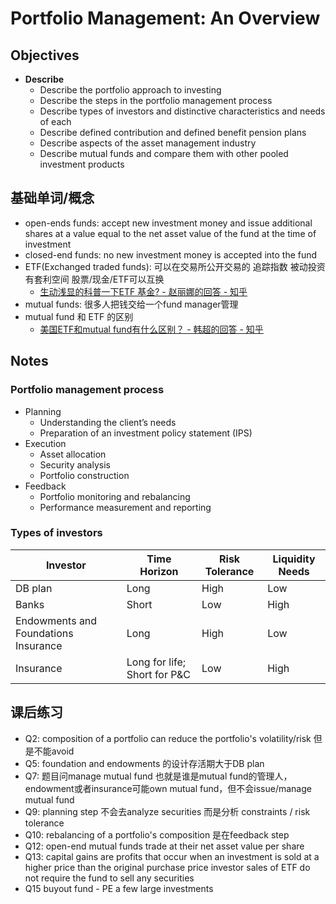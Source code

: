 # Portfolio Management: An Overview

## Objectives

* **Describe**
  * Describe the portfolio approach to investing
  * Describe the steps in the portfolio management process
  * Describe types of investors and distinctive characteristics and needs of each
  * Describe defined contribution and defined benefit pension plans
  * Describe aspects of the asset management industry
  * Describe mutual funds and compare them with other pooled investment products


## 基础单词/概念
* open-ends funds: accept new investment money and issue additional shares at a value equal to the net asset value of the fund at the time of investment
* closed-end funds: no new investment money is accepted into the fund
* ETF(Exchanged traded funds): 可以在交易所公开交易的 追踪指数 被动投资 有套利空间 股票/现金/ETF可以互换
  * [生动浅显的科普一下ETF 基金? - 赵丽娜的回答 - 知乎](https://www.zhihu.com/question/20439234/answer/51116072)
* mutual funds: 很多人把钱交给一个fund manager管理
* mutual fund 和 ETF 的区别 
  * [美国ETF和mutual fund有什么区别？ - 韩超的回答 - 知乎](https://www.zhihu.com/question/30102936/answer/46768827)

## Notes

### Portfolio management process
* Planning 
  * Understanding the client’s needs
  * Preparation of an investment policy statement (IPS)
* Execution
  * Asset allocation
  * Security analysis
  * Portfolio construction
* Feedback
  * Portfolio monitoring and rebalancing
  * Performance measurement and reporting

### Types of investors
| Investor      | Time Horizon | Risk Tolerance | Liquidity Needs
| -----------   | -----------  | -------------- | --------------- |
| DB plan       | Long         | High           | Low
| Banks         | Short        | Low            | High
| Endowments and Foundations Insurance | Long | High | Low
| Insurance     | Long for life; Short for P&C |   Low    | High

## 课后练习
* Q2: composition of a portfolio can reduce the portfolio's volatility/risk 但是不能avoid
* Q5: foundation and endowments 的设计存活期大于DB plan
* Q7: 题目问manage mutual fund 也就是谁是mutual fund的管理人，endowment或者insurance可能own mutual fund，但不会issue/manage mutual fund
* Q9: planning step 不会去analyze securities 而是分析 constraints / risk tolerance
* Q10: rebalancing of a portfolio's composition 是在feedback step
* Q12: open-end mutual funds trade at their net asset value per share
* Q13: capital gains are profits that occur when an investment is sold at a higher price than the original purchase price investor sales of ETF do not require the fund to sell any securities
* Q15 buyout fund - PE a few large investments